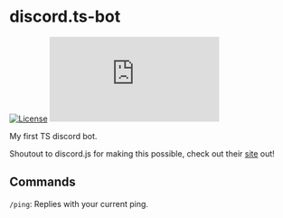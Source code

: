 # discord.ts-bot
[![License](https://img.shields.io/badge/License-MIT-blue)](LICENSE)
[![Version Support](https://img.shields.io/node/v/discord.js)](https://www.npmjs.com/package/discord.js#installation)


My first TS discord bot.

Shoutout to discord.js for making this possible, check out their [site](https://discord.js.org) out!

## Commands

`/ping`: Replies with your current ping.

